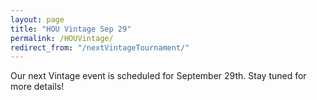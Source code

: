 ```yaml
---
layout: page
title: "HOU Vintage Sep 29"
permalink: /HOUVintage/
redirect_from: "/nextVintageTournament/"
---
```


Our next Vintage event is scheduled for September 29th. Stay tuned for more details!
